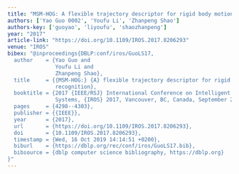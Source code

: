 ```yaml
---
title: "MSM-HOG: A flexible trajectory descriptor for rigid body motion recognition"
authors: ['Yao Guo 0002', 'Youfu Li', 'Zhanpeng Shao']
authors-key: ['guoyao', 'liyoufu', 'shaozhanpeng']
year: "2017"
article-link: "https://doi.org/10.1109/IROS.2017.8206293"
venue: "IROS"
bibex: "@inproceedings{DBLP:conf/iros/GuoLS17,
  author    = {Yao Guo and
               Youfu Li and
               Zhanpeng Shao},
  title     = {{MSM-HOG:} {A} flexible trajectory descriptor for rigid body motion
               recognition},
  booktitle = {2017 {IEEE/RSJ} International Conference on Intelligent Robots and
               Systems, {IROS} 2017, Vancouver, BC, Canada, September 24-28, 2017},
  pages     = {4298--4303},
  publisher = {{IEEE}},
  year      = {2017},
  url       = {https://doi.org/10.1109/IROS.2017.8206293},
  doi       = {10.1109/IROS.2017.8206293},
  timestamp = {Wed, 16 Oct 2019 14:14:51 +0200},
  biburl    = {https://dblp.org/rec/conf/iros/GuoLS17.bib},
  bibsource = {dblp computer science bibliography, https://dblp.org}
}"
---
```

